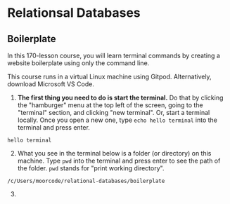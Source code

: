 # Relationsal Databases

## Boilerplate

In this 170-lesson course, you will learn terminal commands by creating a website boilerplate using only the command line.

This course runs in a virtual Linux machine using Gitpod. Alternatively, download Microsoft VS Code.

1. __The first thing you need to do is start the terminal.__ Do that by clicking the "hamburger" menu at the top left of the screen, going to the "terminal" section, and clicking "new terminal". Or, start a terminal locally. Once you open a new one, type `echo hello terminal` into the terminal and press enter.

```
hello terminal
```

2. What you see in the terminal below is a folder (or directory) on this machine. Type `pwd` into the terminal and press enter to see the path of the folder. `pwd` stands for "print working directory".

```
/c/Users/moorcode/relational-databases/boilerplate
```

3. 
